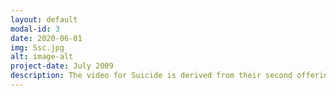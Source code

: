 ```yaml
---
layout: default
modal-id: 3
date: 2020-06-01
img: Ssc.jpg
alt: image-alt
project-date: July 2009
description: The video for Suicide is derived from their second offering, "Suicide EP." Filmed and directed by Jakob Jensen at the old warehouse of guitar sponsor Coffin Case, the band is captured in a live element that invokes drama, frustration and reality. You can view the video <a href="https://www.youtube.com/watch?v=MuR2TlijYPE">here</a>. 
---
```

